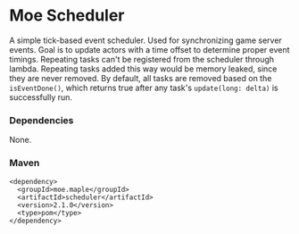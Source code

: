 # Moe Scheduler

A simple tick-based event scheduler. Used for synchronizing game server events.
Goal is to update actors with a time offset to determine proper event timings.
Repeating tasks can't be registered from the scheduler through lambda.
Repeating tasks added this way would be memory leaked, since they are never removed.
By default, all tasks are removed based on the ``isEventDone()``, which returns true after any task's ``update(long: delta)`` is successfully run.  

### Dependencies
None.

### Maven
```
<dependency>
  <groupId>moe.maple</groupId>
  <artifactId>scheduler</artifactId>
  <version>2.1.0</version>
  <type>pom</type>
</dependency>
```
